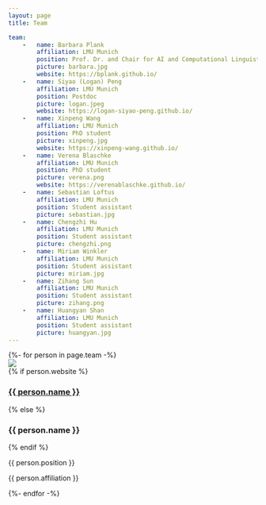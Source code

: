 ```yaml
---
layout: page
title: Team

team:
    -   name: Barbara Plank
        affiliation: LMU Munich
        position: Prof. Dr. and Chair for AI and Computational Linguistics
        picture: barbara.jpg
        website: https://bplank.github.io/
    -   name: Siyao (Logan) Peng
        affiliation: LMU Munich
        position: Postdoc
        picture: logan.jpeg
        website: https://logan-siyao-peng.github.io/
    -   name: Xinpeng Wang
        affiliation: LMU Munich
        position: PhD student
        picture: xinpeng.jpg
        website: https://xinpeng-wang.github.io/
    -   name: Verena Blaschke
        affiliation: LMU Munich
        position: PhD student
        picture: verena.png
        website: https://verenablaschke.github.io/
    -   name: Sebastian Loftus
        affiliation: LMU Munich
        position: Student assistant
        picture: sebastian.jpg
    -   name: Chengzhi Hu
        affiliation: LMU Munich
        position: Student assistant
        picture: chengzhi.png
    -   name: Miriam Winkler
        affiliation: LMU Munich
        position: Student assistant
        picture: miriam.jpg
    -   name: Zihang Sun
        affiliation: LMU Munich
        position: Student assistant
        picture: zihang.png
    -   name: Huangyan Shan
        affiliation: LMU Munich
        position: Student assistant
        picture: huangyan.jpg
---
```



<!-- This code inserts all team members. To add a team member, edit the team list above-->
<div class="pt-8 flex justify-center">
  <div class="flex flex-wrap justify-center max-w-screen-lg">
    {%- for person in page.team -%}
      <div class="flex justify-center w-full md:w-1/2 lg:w-1/3 xl:w-1/4 px-4 mb-8">
        <div class="bg-white rounded-sm text-center shadow-md p-6 w-full max-w-sm">
          <div class="flex justify-center pb-4">
            <img class="shadow rounded-full object-cover md:w-32 md:h-32 lg:w-40 lg:h-40" src="/assets/img/team/{{person.picture}}">
          </div>
          {% if person.website %}
            <a href="{{person.website}}">
              <h3 class="text-xl font-semibold text-link-500 hover:text-link-700 mb-2">{{ person.name }}</h3>
            </a>
          {% else %}
            <h3 class="text-xl font-semibold text-gray-800 mb-2">{{ person.name }}</h3>
          {% endif %}
          <p class="text-sm text-gray-600">{{ person.position }}</p>
          <p class="text-sm text-gray-600 mt-4 italic align-bottom">{{ person.affiliation }}</p>
        </div>
      </div>
    {%- endfor -%}
  </div>
</div>